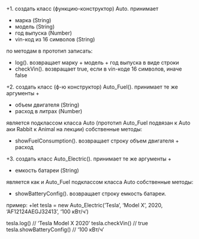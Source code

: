 +1. создать класс (функцию-конструктор) Auto. принимает 
+ марка (String)
+ модель (String)
+ год выпуска (Number)
+ vin-код из 16 символов (String)

по методам в прототип записать:
+ log(). возвращает марку + модель + год выпуска в виде строки
+ checkVin(). возвращает true, если в vin-коде 16 символов, иначе false

+2. создать класс (ф-ю конструктор) Auto_Fuel().
принимает те же аргументы +
+ объем двигателя (String)
+ расход в литрах (Number)

является подклассом класса Auto (прототип Auto_Fuel подвязан к Auto aки Rabbit к Animal на лекции)
собственные методы:
+ showFuelConsumption(). возвращает строку объем двигателя + расход

+3. создать класс Auto_Electric().
принимает те же аргументы +
+ емкость батареи (String)

является как и Auto_Fuel подклассом класса Auto 
собственные методы:
+ showBatteryConfig(). возвращает строку емкость батареи.

пример:
+let tesla = new Auto_Electric(’Tesla’, ‘Model X’, 2020, ‘AF12124AEGJ32413’, ‘100 кВт/ч’)

tesla.log() // ‘Tesla Model X 2020’
tesla.checkVin() // true
tesla.showBatteryConfig() // ‘100 кВт/ч’
